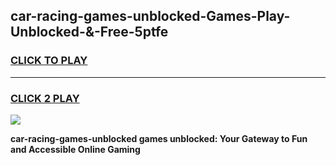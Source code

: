 
## car-racing-games-unblocked-Games-Play-Unblocked-&-Free-5ptfe
<h3>
<a href="https://premium76.site?title=car-racing-games-unblocked&ref=24A">CLICK TO PLAY</a></h3>
<hr>

<h3>
<a href="https://premium76.site?title=car-racing-games-unblocked&ref=24A">CLICK 2 PLAY</a>
  
</h3>

<a href="https://premium76.site?title=car-racing-games-unblocked&ref=24A"><img src="https://clearcache.store/games.png"></a>


**car-racing-games-unblocked games unblocked: Your Gateway to Fun and Accessible Online Gaming**
